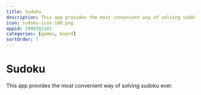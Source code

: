 ```yaml
---
title: Sudoku
description: This app provides the most convenient way of solving sudoku ever.
icon: sudoku-icon-180.png
appid: 1086381101
categories: [games, board]
sortOrder: 7
---
```

# Sudoku

This app provides the most convenient way of solving sudoku ever.
